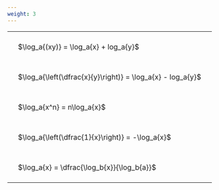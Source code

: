 ```yaml
---
weight: 3
---
```


<style type="text/css">
#T_84650 th.col_heading {
  text-align: left;
  font-size: 1em;
}
#T_84650 td {
  text-align: left;
  font-size: 1em;
  padding: 1.5em;
}
</style>
<table id="T_84650">
  <thead>
  </thead>
  <tbody>
    <tr>
      <td id="T_84650_row0_col0" class="data row0 col0" >$\log_a{(xy)} = \log_a{x} + log_a{y}$</td>
    </tr>
    <tr>
      <td id="T_84650_row1_col0" class="data row1 col0" >$\log_a{\left(\dfrac{x}{y}\right)} = \log_a{x} - log_a{y}$</td>
    </tr>
    <tr>
      <td id="T_84650_row2_col0" class="data row2 col0" >$\log_a{x^n} = n\log_a{x}$</td>
    </tr>
    <tr>
      <td id="T_84650_row3_col0" class="data row3 col0" >$\log_a{\left(\dfrac{1}{x}\right)} = -\log_a{x}$</td>
    </tr>
    <tr>
      <td id="T_84650_row4_col0" class="data row4 col0" >$\log_a{x} = \dfrac{\log_b{x}}{\log_b{a}}$</td>
    </tr>
  </tbody>
</table>
